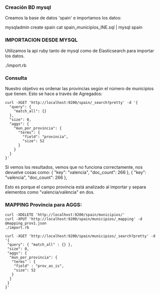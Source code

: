 ### Creación BD mysql
Creamos la base de datos 'spain' e importamos los datos:

  mysqladmin create spain
  cat spain_municipios_INE.sql | mysql spain


### IMPORTACION DESDE MYSQL
Utilizamos la api ruby tanto de mysql como de Elasticsearch para importar los datos.

  ./import.rb

### Consulta
Nuestro objetivo es ordenar las provincias según el número de municipios que tienen.
Esto se hace a través de Agregados:

    curl -XGET 'http://localhost:9200/spain/_search?pretty' -d '{
      "query": {
        "match_all": {}
      },
      "size": 0,
      "aggs": {
        "mun_por_provincia": {
          "terms": {
            "field": "provincia",
            "size": 52
          }
        }
      }
    }'

Si vemos los resultados, vemos que no funciona correctamente, nos devuelve cosas como:
  {
     "key": "valencia",
     "doc_count": 266
   },
   {
     "key": "valència",
     "doc_count": 266
   },

Esto es porque el campo provincia está analizado al importar y separa elementos como "valencia/valència" en dos.

### MAPPING Provincia para AGGS:

    curl -XDELETE 'http://localhost:9200/spain/municipios/'
    curl -XPUT 'http://localhost:9200/spain/municipios/_mapping' -d @mapping_prov1.json
    ./import.rb

    curl -XGET 'http://localhost:9200/spain/municipios/_search?pretty' -d '{
     "query": { "match_all" : {} },
     "size": 0,
     "aggs": {
      "mun_por_provincia": {
       "terms" : {
        "field" : "prov_as_is",
        "size": 52
       }
      }
     }
    }'
